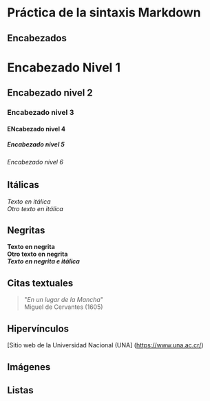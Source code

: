 # Práctica de la sintaxis Markdown

## Encabezados
# Encabezado Nivel 1
## Encabezado nivel 2
### Encabezado nivel 3
#### ENcabezado nivel 4
##### Encabezado nivel 5
###### Encabezado nivel 6

## Itálicas
*Texto en itálica*  
_Otro texto en itálica_

## Negritas
**Texto en negrita**  
__Otro texto en negrita__  
***Texto en negrita e itálica***

## Citas textuales 
> "*En un lugar de la Mancha*"    
Miguel de Cervantes (1605)

## Hipervínculos
[Sitio web de la Universidad Nacional (UNA] (https://www.una.ac.cr/)

## Imágenes

## Listas 
